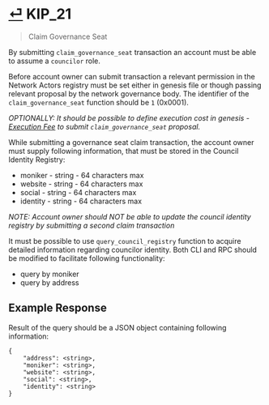 # [⏎](README.md#Roadmap) KIP_21
> Claim Governance Seat

By submitting `claim_governance_seat` transaction an account must be able to assume a `councilor` role.

Before account owner can submit transaction a relevant permission in the Network Actors registry must be set either in genesis file or though passing relevant proposal by the network governance body. The identifier of the `claim_governance_seat` function should be `1` (0x0001).

_OPTIONALLY: It should be possible to define execution cost in genesis  - [Execution Fee](/spec/fees.md) to submit `claim_governance_seat` proposal._

While submitting a governance seat claim transaction, the account owner must supply following information, that must be stored in the Council Identity Registry:
* moniker - string - 64 characters max
* website - string - 64 characters max
* social - string - 64 characters max
* identity - string - 64 characters max

_NOTE: Account owner should NOT be able to update the council identity registry by submitting a second claim transaction_

It must be possible to use `query_council_registry` function to acquire detailed information regarding councilor identity. Both CLI and RPC should be modified to facilitate following functionality:
* query by moniker
* query by address

## Example Response
Result of the query should be a JSON object containing following information:
```
{
    "address": <string>,
    "moniker": <string>,
    "website": <string>,
    "social": <string>,
    "identity": <string>
}
```



